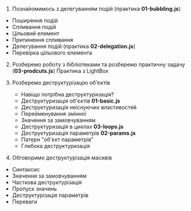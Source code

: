 1. Познайомимось з делегуванням подій (практика **01-bubbling.js**)

- Поширення подій
- Спливання подій
- Цільовий елемент
- Припинення спливання
- Делегування подій (практика **02-delegation.js**)
- Перевірка цільового елемента

2. Розберемо роботу з бібліотеками та розберемо практичну задачу (**03-prodcuts.js**) Практика з LightBox

3. Розберемо деструктурізацію об'єктів

   - Навіщо потрібна деструктуризація?
   - Деструктуризація об'єктів **01-basic.js**
   - Деструктуризація неіснуючих властивостей
   - Перейменування змінної
   - Значення за замовчуванням
   - Деструктуризація в циклах **03-loops.js**
   - Деструктуризація параметрів **02-params.js**
   - Патерн "об'єкт параметрів”
   - Глибока деструктуризація

4. Обговоримо деструктурізація масивів

- Синтаксис
- Значення за замовчуванням
- Часткова деструктурізація
- Пропуск значень
- Деструктурізація параметрів
- Переваги
